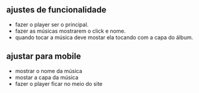## ajustes de funcionalidade
- fazer o player ser o principal.
- fazer as músicas mostrarem o click e nome.
- quando tocar a música deve mostar ela tocando com a capa do álbum.

## ajustar para mobile
- mostrar o nome da música
- mostar a capa da música
- fazer o player ficar no meio do site
